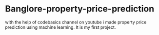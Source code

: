 # Banglore-property-price-prediction
with the help of codebasics channel on youtube i made property price prediction using machine learning. It is my first project.
